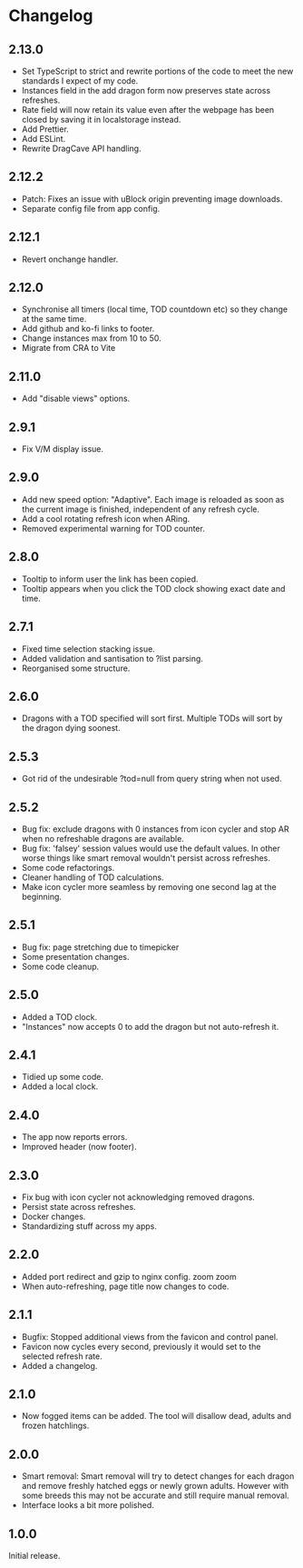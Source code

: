# Changelog

## 2.13.0

- Set TypeScript to strict and rewrite portions of the code to meet the new standards I expect of my code.
- Instances field in the add dragon form now preserves state across refreshes.
- Rate field will now retain its value even after the webpage has been closed by saving it in localstorage instead.
- Add Prettier.
- Add ESLint.
- Rewrite DragCave API handling.

## 2.12.2

- Patch: Fixes an issue with uBlock origin preventing image downloads.
- Separate config file from app config.

## 2.12.1

- Revert onchange handler.

## 2.12.0

- Synchronise all timers (local time, TOD countdown etc) so they change at the same time.
- Add github and ko-fi links to footer.
- Change instances max from 10 to 50.
- Migrate from CRA to Vite

## 2.11.0

- Add "disable views" options.

## 2.9.1

- Fix V/M display issue.

## 2.9.0

- Add new speed option: "Adaptive". Each image is reloaded as soon as the current image is finished, independent of any refresh cycle.
- Add a cool rotating refresh icon when ARing.
- Removed experimental warning for TOD counter.

## 2.8.0

- Tooltip to inform user the link has been copied.
- Tooltip appears when you click the TOD clock showing exact date and time.

## 2.7.1

- Fixed time selection stacking issue.
- Added validation and santisation to ?list parsing.
- Reorganised some structure.

## 2.6.0

- Dragons with a TOD specified will sort first. Multiple TODs will sort by the dragon dying soonest.

## 2.5.3

- Got rid of the undesirable ?tod=null from query string when not used.

## 2.5.2

- Bug fix: exclude dragons with 0 instances from icon cycler and stop AR when no refreshable dragons are available.
- Bug fix: 'falsey' session values would use the default values. In other worse things like smart removal wouldn't persist across refreshes.
- Some code refactorings.
- Cleaner handling of TOD calculations.
- Make icon cycler more seamless by removing one second lag at the beginning.

## 2.5.1

- Bug fix: page stretching due to timepicker
- Some presentation changes.
- Some code cleanup.

## 2.5.0

- Added a TOD clock.
- "Instances" now accepts 0 to add the dragon but not auto-refresh it.

## 2.4.1

- Tidied up some code.
- Added a local clock.

## 2.4.0

- The app now reports errors.
- Improved header (now footer).

## 2.3.0

- Fix bug with icon cycler not acknowledging removed dragons.
- Persist state across refreshes.
- Docker changes.
- Standardizing stuff across my apps.

## 2.2.0

- Added port redirect and gzip to nginx config. zoom zoom
- When auto-refreshing, page title now changes to code.

## 2.1.1

- Bugfix: Stopped additional views from the favicon and control panel.
- Favicon now cycles every second, previously it would set to the selected refresh rate.
- Added a changelog.

## 2.1.0

- Now fogged items can be added. The tool will disallow dead, adults and frozen hatchlings.

## 2.0.0

- Smart removal: Smart removal will try to detect changes for each dragon and remove freshly hatched eggs or newly grown adults. However with some breeds this may not be accurate and still require manual removal.
- Interface looks a bit more polished.

## 1.0.0

Initial release.

